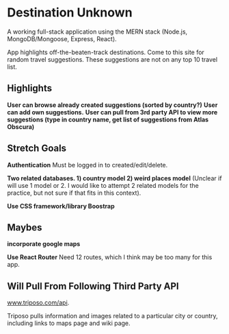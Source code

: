 # Destination Unknown
A working full-stack application using the MERN stack (Node.js, MongoDB/Mongoose, Express, React).

App highlights off-the-beaten-track destinations.
Come to this site for random travel suggestions. These suggestions are not on any top 10 travel list.

## Highlights
**User can browse already created suggestions (sorted by country?)**
**User can add own suggestions.**
**User can pull from 3rd party API to view more suggestions (type in country name, get list of suggestions from Atlas Obscura)**

## Stretch Goals
**Authentication**
Must be logged in to created/edit/delete.

**Two related databases.   1) country model 2) weird places model**
(Unclear if will use 1 model or 2. I would like to attempt 2 related models for the practice, but not sure if that fits in this context).

**Use CSS framework/library Boostrap**

## Maybes
**incorporate google maps**

**Use React Router**
Need 12 routes, which I think may be too many for this app.

## Will Pull From Following Third Party API

 www.triposo.com/api.

Triposo pulls information and images related to a particular city or country, including links to maps page and wiki page.
